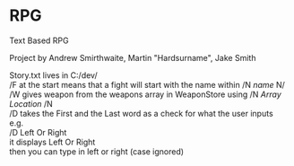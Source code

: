 # RPG
Text Based RPG

Project by Andrew Smirthwaite, Martin "Hardsurname", Jake Smith


Story.txt lives in C:/dev/ <br/>
/F at the start means that a fight will start with the name within /N *name* N/ <br/>
/W gives weapon from the weapons array in WeaponStore using /N *Array Location* /N <br/>
/D takes the First and the Last word as a check for what the user inputs <br/>
e.g. <br/>
/D Left Or Right <br/>
it displays Left Or Right <br/>
then you can type in left or right (case ignored)<br/>
